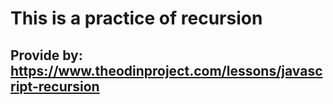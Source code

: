 # This is a practice of recursion

## Provide by: https://www.theodinproject.com/lessons/javascript-recursion